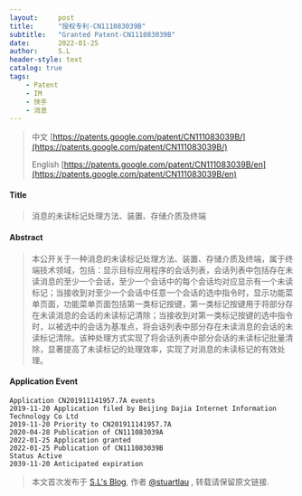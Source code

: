 ```yaml
---
layout:     post
title:      "授权专利-CN111083039B"
subtitle:   "Granted Patent-CN111083039B"
date:       2022-01-25
author:     S.L
header-style: text
catalog: true
tags:
    - Patent
    - IM
    - 快手
    - 消息
---
```

> 中文 [https://patents.google.com/patent/CN111083039B/](https://patents.google.com/patent/CN111083039B/)
>
> English [https://patents.google.com/patent/CN111083039B/en](https://patents.google.com/patent/CN111083039B/en)

#### Title
> 消息的未读标记处理方法、装置、存储介质及终端



















#### Abstract
> 本公开关于一种消息的未读标记处理方法、装置、存储介质及终端，属于终端技术领域，包括：显示目标应用程序的会话列表，会话列表中包括存在未读消息的至少一个会话，至少一个会话中的每个会话均对应显示有一个未读标记；当接收到对至少一个会话中任意一个会话的选中指令时，显示功能菜单页面，功能菜单页面包括第一类标记按键，第一类标记按键用于将部分存在未读消息的会话的未读标记清除；当接收到对第一类标记按键的选中指令时，以被选中的会话为基准点，将会话列表中部分存在未读消息的会话的未读标记清除。该种处理方式实现了将会话列表中部分会话的未读标记批量清除，显著提高了未读标记的处理效率，实现了对消息的未读标记的有效处理。



















#### Application Event
```
Application CN201911141957.7A events 
2019-11-20 Application filed by Beijing Dajia Internet Information Technology Co Ltd
2019-11-20 Priority to CN201911141957.7A
2020-04-28 Publication of CN111083039A
2022-01-25 Application granted
2022-01-25 Publication of CN111083039B
Status Active
2039-11-20 Anticipated expiration
```
> 本文首次发布于 [S.L's Blog](https://liushuo.me), 作者 [@stuartlau](http://github.com/stuartlau) ,
转载请保留原文链接.
